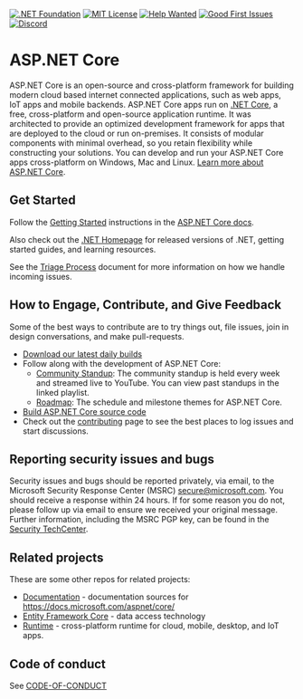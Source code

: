 [![.NET Foundation](https://img.shields.io/badge/.NET%20Foundation-blueviolet.svg)](https://www.dotnetfoundation.org/)
[![MIT License](https://img.shields.io/github/license/dotnet/aspnetcore?color=%230b0&style=flat-square)](https://github.com/dotnet/aspnetcore/blob/main/LICENSE.txt) [![Help Wanted](https://img.shields.io/github/issues/dotnet/aspnetcore/help%20wanted?color=%232EA043&label=help%20wanted&style=flat-square)](https://github.com/dotnet/aspnetcore/issues?q=is%3Aissue+is%3Aopen+label%3A%22help+wanted%22) [![Good First Issues](https://img.shields.io/github/issues/dotnet/aspnetcore/good%20first%20issue?color=%23512BD4&label=good%20first%20issue&style=flat-square)](https://github.com/dotnet/aspnetcore/issues?q=is%3Aissue+is%3Aopen+label%3A%22good+first+issue%22)
[![Discord](https://img.shields.io/discord/732297728826277939?style=flat-square&label=Discord&logo=discord&logoColor=white&color=7289DA)](https://aka.ms/dotnet-discord)

ASP.NET Core
============

ASP.NET Core is an open-source and cross-platform framework for building modern cloud based internet connected applications, such as web apps, IoT apps and mobile backends. ASP.NET Core apps run on [.NET Core](https://dot.net), a free, cross-platform and open-source application runtime. It was architected to provide an optimized development framework for apps that are deployed to the cloud or run on-premises. It consists of modular components with minimal overhead, so you retain flexibility while constructing your solutions. You can develop and run your ASP.NET Core apps cross-platform on Windows, Mac and Linux. [Learn more about ASP.NET Core](https://docs.microsoft.com/aspnet/core/).

## Get Started

Follow the [Getting Started](https://docs.microsoft.com/aspnet/core/getting-started) instructions in the [ASP.NET Core docs](https://docs.microsoft.com/aspnet/index).

Also check out the [.NET Homepage](https://www.microsoft.com/net) for released versions of .NET, getting started guides, and learning resources.

See the [Triage Process](https://github.com/dotnet/aspnetcore/blob/main/docs/TriageProcess.md) document for more information on how we handle incoming issues.

## How to Engage, Contribute, and Give Feedback

Some of the best ways to contribute are to try things out, file issues, join in design conversations,
and make pull-requests.

* [Download our latest daily builds](./docs/DailyBuilds.md)
* Follow along with the development of ASP.NET Core:
    * [Community Standup](https://live.asp.net): The community standup is held every week and streamed live to YouTube. You can view past standups in the linked playlist.
    * [Roadmap](https://github.com/dotnet/aspnetcore/issues/27883): The schedule and milestone themes for ASP.NET Core.
* [Build ASP.NET Core source code](./docs/BuildFromSource.md)
* Check out the [contributing](CONTRIBUTING.md) page to see the best places to log issues and start discussions.

## Reporting security issues and bugs

Security issues and bugs should be reported privately, via email, to the Microsoft Security Response Center (MSRC)  secure@microsoft.com. You should receive a response within 24 hours. If for some reason you do not, please follow up via email to ensure we received your original message. Further information, including the MSRC PGP key, can be found in the [Security TechCenter](https://technet.microsoft.com/en-us/security/ff852094.aspx).

## Related projects

These are some other repos for related projects:

* [Documentation](https://github.com/aspnet/Docs) - documentation sources for https://docs.microsoft.com/aspnet/core/
* [Entity Framework Core](https://github.com/dotnet/efcore) - data access technology
* [Runtime](https://github.com/dotnet/runtime) - cross-platform runtime for cloud, mobile, desktop, and IoT apps.

## Code of conduct

See [CODE-OF-CONDUCT](./CODE-OF-CONDUCT.md)



